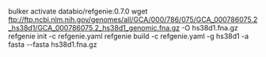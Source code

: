 
bulker activate databio/refgenie:0.7.0
wget ftp://ftp.ncbi.nlm.nih.gov/genomes/all/GCA/000/786/075/GCA_000786075.2_hs38d1/GCA_000786075.2_hs38d1_genomic.fna.gz -O hs38d1.fna.gz
refgenie init -c refgenie.yaml
refgenie build -c refgenie.yaml -g hs38d1 -a fasta --fasta hs38d1.fna.gz


<!-- Need to make pypiper work inside bulker environments somehow...
I guess the real problem is if pypiper is running within a container, then any of its executed commands also run inside that container.
 -->